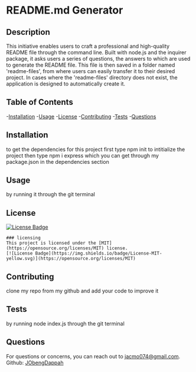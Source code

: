 # README.md Generator

## Description

  This initiative enables users to craft a professional and high-quality README file through the command line. Built with node.js and the inquirer package, it asks users a series of questions, the answers to which are used to generate the README file. This file is then saved in a folder named 'readme-files', from where users can easily transfer it to their desired project. In cases where the 'readme-files' directory does not exist, the application is designed to automatically create it.

## Table of Contents

  -[Installation](#installation)
  -[Usage](#usage)
  -[License](#license)
  -[Contributing](#contributing)
  -[Tests](#tests)
  -[Questions](#questions)

## Installation

  to get the dependencies for this project first type npm init to intitialize the project then type npm i express which you can get through my package.json in the dependencies section

## Usage

  by running it through the git terminal

## License

  [![License Badge](https://img.shields.io/badge/License-MIT-yellow.svg)](https://opensource.org/licenses/MIT)
  
    ### licensing
    This project is licensed under the [MIT](https://opensource.org/licenses/MIT) license.
    [![License Badge](https://img.shields.io/badge/License-MIT-yellow.svg)](https://opensource.org/licenses/MIT)

## Contributing

  clone my repo from my github and add your code to improve it

## Tests

  by running node index.js through the git terminal

## Questions

  For questions or concerns, you can reach out to <jacmo074@gmail.com>.
  Github: [JObengDappah](https://github.com/JObengDappah)
